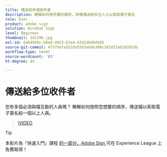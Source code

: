```yaml
---
title: 傳送給多個收件者
description: 瞭解如何依所要的順序，將檔傳送給多位人士以索取電子簽名
role: User
product: adobe sign
solution: Acrobat Sign
level: Beginner
thumbnail: 341296.jpg
exl-id: da64949c-b8e0-4923-b3a4-43d2d6dbd4d5
source-git-commit: 47575efa552da55b3ebde308c182432ab29392db
workflow-type: tm+mt
source-wordcount: '83'
ht-degree: 4%

---
```


# 傳送給多位收件者

您有多個必須與檔互動的人員嗎？ 瞭解如何按照您想要的順序，傳送檔以索取電子簽名給一個以上人員。

>[!VIDEO](https://video.tv.adobe.com/v/341296?hidetitle=true)

>[!TIP]
>
>本影片為「快速入門」課程 [ 的一部分，Adobe Sign ](https://experienceleague.adobe.com/?recommended=Sign-U-1-2020.1) 可在 Experience League 上免費取得！
